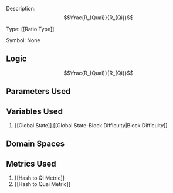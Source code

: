 Description: $$\frac{R_{Quai}}{R_{Qi}}$$

Type: [[Ratio Type]]

Symbol: None

## Logic
$$\frac{R_{Quai}}{R_{Qi}}$$

## Parameters Used

## Variables Used
1. [[Global State]].[[Global State-Block Difficulty|Block Difficulty]]

## Domain Spaces
## Metrics Used
1. [[Hash to Qi Metric]]
2. [[Hash to Quai Metric]]
